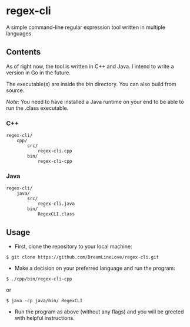 # regex-cli
A simple command-line regular expression tool written in multiple languages.

## Contents
As of right now, the tool is written in C++ and Java.
I intend to write a version in Go in the future.

The executable(s) are inside the *bin* directory. You can also build from source.

*Note:* You need to have installed a Java runtime on your end to be able to run the .class executable.

### C++
```
regex-cli/
    cpp/
        src/
            regex-cli.cpp
        bin/
            regex-cli-cpp
```

### Java
```
regex-cli/
    java/
        src/
            regex-cli.java
        bin/
            RegexCLI.class
```

## Usage

- First, clone the repository to your local machine:
```
$ git clone https://github.com/DreamLineLove/regex-cli.git
```
- Make a decision on your preferred language and run the program:
```
$ ./cpp/bin/regex-cli-cpp
```
or
```
$ java -cp java/bin/ RegexCLI
```
- Run the program as above (without any flags) and you will be greeted with helpful instructions.
